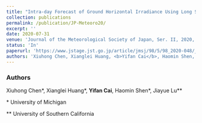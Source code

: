 ```yaml
---
title: "Intra-day Forecast of Ground Horizontal Irradiance Using Long Short-Term Memory Network (LSTM)"
collection: publications
permalink: /publication/JP-Meteoro20/
excerpt: ''
date: 2020-07-31
venue: 'Journal of the Meteorological Society of Japan, Ser. II, 2020, 98(5): 945-957'
status: 'In'
paperurl: 'https://www.jstage.jst.go.jp/article/jmsj/98/5/98_2020-048/_pdf/-char/en'
authors: 'Xiuhong Chen, Xianglei Huang, <b>Yifan Cai</b>, Haomin Shen, Jiayue Lu'
---
```


### Authors 

Xiuhong Chen\*, Xianglei Huang\*, **Yifan Cai**, Haomin Shen\*, Jiayue Lu\*\*

\* University of Michigan

\** University of Southern California

